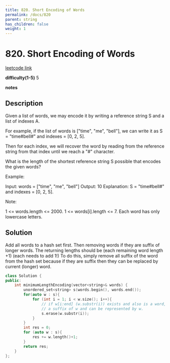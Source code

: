 ```yaml
---
title: 820. Short Encoding of Words
permalink: /docs/820
parent: string
has_children: false
weight: 1
---
```

# 820. Short Encoding of Words
[leetcode link](https://leetcode.com/problems/short-encoding-of-words/)

**difficulty(1-5)** 
5

**notes**   


## Description
Given a list of words, we may encode it by writing a reference string S and a list of indexes A.

For example, if the list of words is ["time", "me", "bell"], we can write it as S = "time#bell#" and indexes = [0, 2, 5].

Then for each index, we will recover the word by reading from the reference string from that index until we reach a "#" character.

What is the length of the shortest reference string S possible that encodes the given words?

Example:

Input: words = ["time", "me", "bell"]
Output: 10
Explanation: S = "time#bell#" and indexes = [0, 2, 5].
 

Note:

1 <= words.length <= 2000.
1 <= words[i].length <= 7.
Each word has only lowercase letters.

## Solution
Add all words to a hash set first. Then removing words if they are suffix of longer words. The returning lengths should be (each remaining word length +1) (each needs to add 1!)
To do this, simply remove all suffix of the word from the hash set because if they are suffix then they can be replaced by current (longer) word.

```c++
class Solution {
public:
    int minimumLengthEncoding(vector<string>& words) {
        unordered_set<string> s(words.begin(), words.end());
        for(auto w : s){
            for (int i = 1; i < w.size(); i++){
                // if w[i:end] (w.substr(i)) exists and also is a word, it is
                // a suffix of w and can be represented by w.
                s.erase(w.substr(i));
            }
        }
        int res = 0; 
        for (auto w : s){
            res += w.length()+1;
        }
        return res;
    }
};
```

<!-- 
Default label
{: .label }

Blue label
{: .label .label-blue }

Stable
{: .label .label-green }

New release
{: .label .label-purple }

Coming soon
{: .label .label-yellow }

Deprecated
{: .label .label-red } -->
